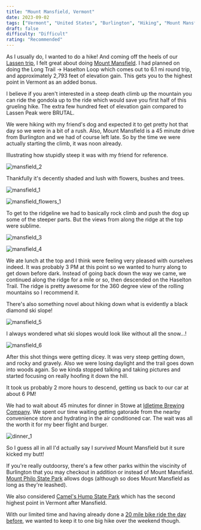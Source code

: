 ```yaml
---
title: "Mount Mansfield, Vermont"
date: 2023-09-02
tags: ["Vermont", "United States", "Burlington", "Hiking", "Mount Mansfield", "State Park"]
draft: false
difficulty: "Difficult"
rating: "Recommended"
---
```


As I usually do, I wanted to do a hike! And coming off the heels of our [Lassen trip](/tags/lassen/), I felt great about doing [Mount Mansfield](https://www.greenmountainclub.org/hiking/hikevt/mansfield-east/). I had planned on doing the Long Trail -> Haselton Loop which comes out to 6.1 mi round trip, and approximately 2,793 feet of elevation gain. This gets you to the highest point in Vermont as an added bonus.

I believe if you aren't interested in a steep death climb up the mountain you can ride the gondola up to the ride which would save you first half of this grueling hike. The extra few hundred feet of elevation gain compared to Lassen Peak were BRUTAL.

We were hiking with my friend's dog and expected it to get pretty hot that day so we were in a bit of a rush. Also, Mount Mansfield is a 45 minute drive from Burlington and we had of course left late. So by the time we were actually starting the climb, it was noon already.

Illustrating how stupidly steep it was with my friend for reference.

![mansfield_2](/images/vermont/mansfield_2.png)

Thankfully it's decently shaded and lush with flowers, bushes and trees.

![mansfield_1](/images/vermont/mansfield_1.png)

![mansfield_flowers_1](/images/vermont/mansfield_flowers_1.png)

To get to the ridgeline we had to basically rock climb and push the dog up some of the steeper parts. But the views from along the ridge at the top were sublime.

![mansfield_3](/images/vermont/mansfield_3.png)

![mansfield_4](/images/vermont/mansfield_4.png)

We ate lunch at the top and I think were feeling very pleased with ourselves indeed. It was probably 3 PM at this point so we wanted to hurry along to get down before dark. Instead of going back down the way we came, we continued along the ridge for a mile or so, then descended on the Haselton Trail. The ridge is pretty awesome for the 360 degree view of the rolling mountains so I recommend it.

There's also something novel about hiking down what is evidently a black diamond ski slope!

![mansfield_5](/images/vermont/mansfield_5.png)

I always wondered what ski slopes would look like without all the snow...!

![mansfield_6](/images/vermont/mansfield_6.png)

After this shot things were getting dicey. It was very steep getting down, and rocky and gravely. Also we were losing daylight and the trail goes down into woods again. So we kinda stopped talking and taking pictures and started focusing on really hoofing it down the hill. 

It took us probably 2 more hours to descend, getting us back to our car at about 6 PM!

We had to wait about 45 minutes for dinner in Stowe at [Idletime Brewing Company](https://idletymebrewing.com/). We spent our time waiting getting gatorade from the nearby convenience store and hydrating in the air conditioned car. The wait was all the worth it for my beer flight and burger.

![dinner_1](/images/vermont/dinner_1.png)

So I guess all in all I'd actually say I _survived_ Mount Mansfield but it sure kicked my butt!

If you're really outdoorsy, there's a few other parks within the viscinity of Burlington that you may checkout in addition or instead of Mount Mansfield. [Mount Philo State Park](https://vtstateparks.com/philo.html) allows dogs (although so does Mount Mansfield as long as they're leashed).

We also considered [Camel's Hump State Park](https://vtstateparks.com/camelshump.html) which has the second highest point in Vermont after Mansfield.

With our limited time and having already done a [20 mile bike ride the day before](/trips/vermont/burlington_vt_2023), we wanted to keep it to one big hike over the weekend though.